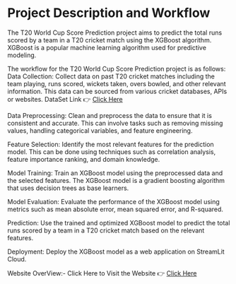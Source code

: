 # Project Description and Workflow
The T20 World Cup Score Prediction project aims to predict the total runs scored by a team in a T20 cricket match using the XGBoost algorithm. XGBoost is a popular machine learning algorithm used for predictive modeling.

The workflow for the T20 World Cup Score Prediction project is as follows:
Data Collection: Collect data on past T20 cricket matches including the team playing, runs scored, wickets taken, overs bowled, and other relevant information. This data can be sourced from various cricket databases, APIs or websites. DataSet Link 👉 [Click Here](https://github.com/NivasAdepu/t20/blob/main/info.csv)

Data Preprocessing: Clean and preprocess the data to ensure that it is consistent and accurate. This can involve tasks such as removing missing values, handling categorical variables, and feature engineering.

Feature Selection: Identify the most relevant features for the prediction model. This can be done using techniques such as correlation analysis, feature importance ranking, and domain knowledge.

Model Training: Train an XGBoost model using the preprocessed data and the selected features. The XGBoost model is a gradient boosting algorithm that uses decision trees as base learners.

Model Evaluation: Evaluate the performance of the XGBoost model using metrics such as mean absolute error, mean squared error, and R-squared.

Prediction: Use the trained and optimized XGBoost model to predict the total runs scored by a team in a T20 cricket match based on the relevant features.

Deployment: Deploy the XGBoost model as a web application on StreamLit Cloud.

Website OverView:-
Click Here to Visit the Website 👉 [Click Here](https://nivasadepu-t20-web-lavilt.streamlit.app/)

